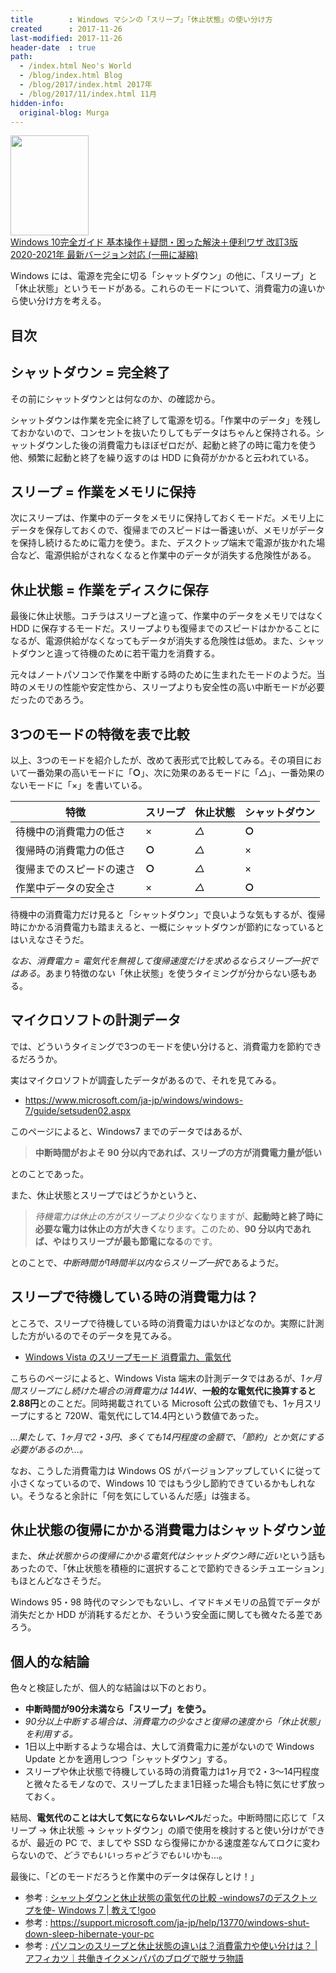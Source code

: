 ```yaml
---
title        : Windows マシンの「スリープ」「休止状態」の使い分け方
created      : 2017-11-26
last-modified: 2017-11-26
header-date  : true
path:
  - /index.html Neo's World
  - /blog/index.html Blog
  - /blog/2017/index.html 2017年
  - /blog/2017/11/index.html 11月
hidden-info:
  original-blog: Murga
---
```


<div class="ad-amazon">
  <div class="ad-amazon-image">
    <a href="https://www.amazon.co.jp/dp/B08CB8962Q?tag=neos21-22&amp;linkCode=osi&amp;th=1&amp;psc=1">
      <img src="https://m.media-amazon.com/images/I/51fliFSjPVL._SL160_.jpg" width="125" height="160">
    </a>
  </div>
  <div class="ad-amazon-info">
    <div class="ad-amazon-title">
      <a href="https://www.amazon.co.jp/dp/B08CB8962Q?tag=neos21-22&amp;linkCode=osi&amp;th=1&amp;psc=1">Windows 10完全ガイド 基本操作＋疑問・困った解決＋便利ワザ 改訂3版 2020-2021年 最新バージョン対応 (一冊に凝縮)</a>
    </div>
  </div>
</div>

Windows には、電源を完全に切る「シャットダウン」の他に、「スリープ」と「休止状態」というモードがある。これらのモードについて、消費電力の違いから使い分け方を考える。

## 目次

## シャットダウン = 完全終了

その前にシャットダウンとは何なのか、の確認から。

シャットダウンは作業を完全に終了して電源を切る。「作業中のデータ」を残しておかないので、コンセントを抜いたりしてもデータはちゃんと保持される。シャットダウンした後の消費電力もほぼゼロだが、起動と終了の時に電力を使う他、頻繁に起動と終了を繰り返すのは HDD に負荷がかかると云われている。

## スリープ = 作業をメモリに保持

次にスリープは、作業中のデータをメモリに保持しておくモードだ。メモリ上にデータを保存しておくので、復帰までのスピードは一番速いが、メモリがデータを保持し続けるために電力を使う。また、デスクトップ端末で電源が抜かれた場合など、電源供給がされなくなると作業中のデータが消失する危険性がある。

## 休止状態 = 作業をディスクに保存

最後に休止状態。コチラはスリープと違って、作業中のデータをメモリではなく HDD に保存するモードだ。スリープよりも復帰までのスピードはかかることになるが、電源供給がなくなってもデータが消失する危険性は低め。また、シャットダウンと違って待機のために若干電力を消費する。

元々はノートパソコンで作業を中断する時のために生まれたモードのようだ。当時のメモリの性能や安定性から、スリープよりも安全性の高い中断モードが必要だったのであろう。

## 3つのモードの特徴を表で比較

以上、3つのモードを紹介したが、改めて表形式で比較してみる。その項目において一番効果の高いモードに「**○**」、次に効果のあるモードに「*△*」、一番効果のないモードに「×」を書いている。

| 特徴                     | スリープ | 休止状態 | シャットダウン |
|--------------------------|----------|----------|----------------|
| 待機中の消費電力の低さ   | ×       | *△*     | **○**         |
| 復帰時の消費電力の低さ   | **○**   | *△*     | ×             |
| 復帰までのスピードの速さ | **○**   | *△*     | ×             |
| 作業中データの安全さ     | ×       | *△*     | **○**         |

待機中の消費電力だけ見ると「シャットダウン」で良いような気もするが、復帰時にかかる消費電力も踏まえると、一概にシャットダウンが節約になっているとはいえなさそうだ。

*なお、消費電力 = 電気代を無視して復帰速度だけを求めるならスリープ一択ではある*。あまり特徴のない「休止状態」を使うタイミングが分からない感もある。

## マイクロソフトの計測データ

では、どういうタイミングで3つのモードを使い分けると、消費電力を節約できるだろうか。

実はマイクロソフトが調査したデータがあるので、それを見てみる。

- <https://www.microsoft.com/ja-jp/windows/windows-7/guide/setsuden02.aspx>

このページによると、Windows7 までのデータではあるが、

> **中断時間がおよそ 90 分以内であれば、スリープの方が消費電力量が低い**

とのことであった。

また、休止状態とスリープではどうかというと、

> *待機電力は休止の方がスリープより少なく*なりますが、**起動時と終了時に必要な電力は休止の方が大きく**なります。このため、**90 分以内であれば、やはりスリープが最も節電になる**のです。

とのことで、*中断時間が1時間半以内ならスリープ一択*であるようだ。

## スリープで待機している時の消費電力は？

ところで、スリープで待機している時の消費電力はいかほどなのか。実際に計測した方がいるのでそのデータを見てみる。

- [Windows Vista のスリープモード 消費電力、電気代](http://www.aqaweb.net/sub/page053.html)

こちらのページによると、Windows Vista 端末の計測データではあるが、*1ヶ月間スリープにし続けた場合の消費電力は 144W*、**一般的な電気代に換算すると2.88円**とのことだ。同時掲載されている Microsoft 公式の数値でも、1ヶ月スリープにすると 720W、電気代にして14.4円という数値であった。

*…果たして、1ヶ月で2・3円、多くても14円程度の金額で、「節約」とか気にする必要があるのか…。*

なお、こうした消費電力は Windows OS がバージョンアップしていくに従って小さくなっているので、Windows 10 ではもう少し節約できているかもしれない。そうなると余計に「何を気にしているんだ感」は強まる。

## 休止状態の復帰にかかる消費電力はシャットダウン並

また、*休止状態からの復帰にかかる電気代はシャットダウン時に近い*という話もあったので、「休止状態を積極的に選択することで節約できるシチュエーション」もほとんどなさそうだ。

Windows 95・98 時代のマシンでもないし、イマドキメモリの品質でデータが消失だとか HDD が消耗するだとか、そういう安全面に関しても微々たる差であろう。

## 個人的な結論

色々と検証したが、個人的な結論は以下のとおり。

- **中断時間が90分未満なら「スリープ」を使う。**
- *90分以上中断する場合は、消費電力の少なさと復帰の速度から「休止状態」を利用する。*
- 1日以上中断するような場合は、大して消費電力に差がないので Windows Update とかを適用しつつ「シャットダウン」する。
- スリープや休止状態で待機している時の消費電力は1ヶ月で2・3〜14円程度と微々たるモノなので、スリープしたまま1日経った場合も特に気にせず放っておく。

結局、**電気代のことは大して気にならないレベル**だった。中断時間に応じて「スリープ → 休止状態 → シャットダウン」の順で使用を検討すると使い分けができるが、最近の PC で、ましてや SSD なら復帰にかかる速度差なんてロクに変わらないので、*どうでもいいっちゃどうでもいい*かも…。

最後に、「どのモードだろうと作業中のデータは保存しとけ！」

- 参考 : [シャットダウンと休止状態の電気代の比較 -windows7のデスクトップを使- Windows 7 | 教えて!goo](https://oshiete.goo.ne.jp/qa/7306053.html)
- 参考 : <https://support.microsoft.com/ja-jp/help/13770/windows-shut-down-sleep-hibernate-your-pc>
- 参考 : [パソコンのスリープと休止状態の違いは？消費電力や使い分けは？ | アフィカツ｜共働きイクメンパパのブログで脱サラ物語](http://affikatsu.com/pc-sleep-hibernation-shutdown-7748/)
